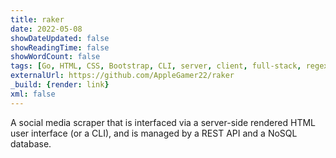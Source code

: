 ```yaml
---
title: raker
date: 2022-05-08
showDateUpdated: false
showReadingTime: false
showWordCount: false
tags: [Go, HTML, CSS, Bootstrap, CLI, server, client, full-stack, regex, Docker, Linux, macOS, Windows]
externalUrl: https://github.com/AppleGamer22/raker
_build: {render: link}
xml: false
---
```

A social media scraper that is interfaced via a server-side rendered HTML user interface (or a CLI), and is managed by a REST API and a NoSQL database.
